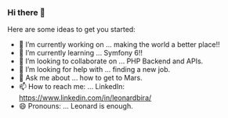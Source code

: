 ### Hi there 👋

Here are some ideas to get you started:

- 🔭 I’m currently working on ... making the world a better place!!
- 🌱 I’m currently learning ... Symfony 6!!
- 👯 I’m looking to collaborate on ... PHP Backend and APIs.
- 🤔 I’m looking for help with ... finding a new job.
- 💬 Ask me about ... how to get to Mars.
- 📫 How to reach me: ... LinkedIn: https://www.linkedin.com/in/leonardbira/
- 😄 Pronouns: ... Leonard is enough.

